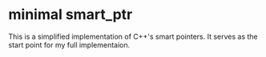 # minimal smart_ptr

This is a simplified implementation of C++'s smart pointers. It serves as the start point for my full implementaion.
